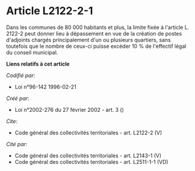# Article L2122-2-1

Dans les communes de 80 000 habitants et plus, la limite fixée à l'article L. 2122-2 peut donner lieu à dépassement en vue de
la création de postes d'adjoints chargés principalement d'un ou plusieurs quartiers, sans toutefois que le nombre de ceux-ci
puisse excéder 10 % de l'effectif légal du conseil municipal.

**Liens relatifs à cet article**

_Codifié par_:

  - Loi n°96-142 1996-02-21

_Créé par_:

  - Loi n°2002-276 du 27 février 2002 - art. 3 ()

_Cite_:

  - Code général des collectivités territoriales - art. L2122-2 (V)

_Cité par_:

  - Code général des collectivités territoriales - art. L2143-1 (V)
  - Code général des collectivités territoriales - art. L2511-1-1 (VD)
